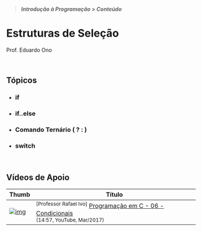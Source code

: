 > ##### Introdução à Programação > Conteúdo

# Estruturas de Seleção

Prof. Eduardo Ono

<br>

## Tópicos

* ### if

* ### if..else

* ### Comando Ternário ( ? : )

* ### switch

<br>

## Vídeos de Apoio

| Thumb | Título |
| --- | --- |
| [![img](https://img.youtube.com/vi/12XEASpEQ0w/default.jpg)](https://youtu.be/12XEASpEQ0w) | <sup>[Professor Rafael Ivo]</sup> [Programação em C - 06 - Condicionais](https://www.youtube.com/watch?v=12XEASpEQ0w)<br><sub>(14:57, YouTube, Mar/2017)</sub>

<br>
